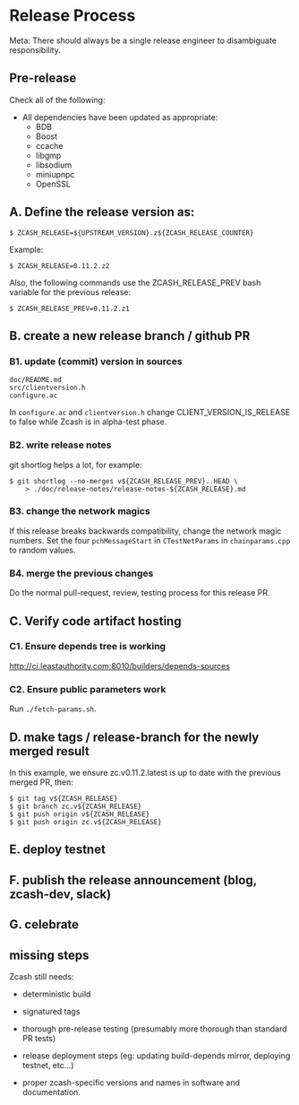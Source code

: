 Release Process
====================
Meta: There should always be a single release engineer to disambiguate responsibility.

## Pre-release

Check all of the following:

- All dependencies have been updated as appropriate:
  - BDB
  - Boost
  - ccache
  - libgmp
  - libsodium
  - miniupnpc
  - OpenSSL

## A. Define the release version as:

    $ ZCASH_RELEASE=${UPSTREAM_VERSION}.z${ZCASH_RELEASE_COUNTER}
    
Example:

    $ ZCASH_RELEASE=0.11.2.z2
    
Also, the following commands use the ZCASH_RELEASE_PREV bash variable for the previous release:

    $ ZCASH_RELEASE_PREV=0.11.2.z1
    
## B. create a new release branch / github PR
### B1. update (commit) version in sources

    doc/README.md
    src/clientversion.h
    configure.ac
    
In `configure.ac` and `clientversion.h` change CLIENT_VERSION_IS_RELEASE to
false while Zcash is in alpha-test phase.

### B2. write release notes

git shortlog helps a lot, for example:

    $ git shortlog --no-merges v${ZCASH_RELEASE_PREV}..HEAD \
        > ./doc/release-notes/release-notes-${ZCASH_RELEASE}.md

### B3. change the network magics

If this release breaks backwards compatibility, change the network magic
numbers. Set the four `pchMessageStart` in `CTestNetParams` in `chainparams.cpp`
to random values.
        
### B4. merge the previous changes

Do the normal pull-request, review, testing process for this release PR.

## C. Verify code artifact hosting

### C1. Ensure depends tree is working

http://ci.leastauthority.com:8010/builders/depends-sources

### C2. Ensure public parameters work

Run `./fetch-params.sh`.

## D. make tags / release-branch for the newly merged result

In this example, we ensure zc.v0.11.2.latest is up to date with the
previous merged PR, then:

    $ git tag v${ZCASH_RELEASE}
    $ git branch zc.v${ZCASH_RELEASE}
    $ git push origin v${ZCASH_RELEASE}
    $ git push origin zc.v${ZCASH_RELEASE}

## E. deploy testnet
## F. publish the release announcement (blog, zcash-dev, slack)
## G. celebrate
## missing steps

Zcash still needs:

* deterministic build

* signatured tags

* thorough pre-release testing (presumably more thorough than standard PR tests)

* release deployment steps (eg: updating build-depends mirror, deploying testnet, etc...)

* proper zcash-specific versions and names in software and documentation.
